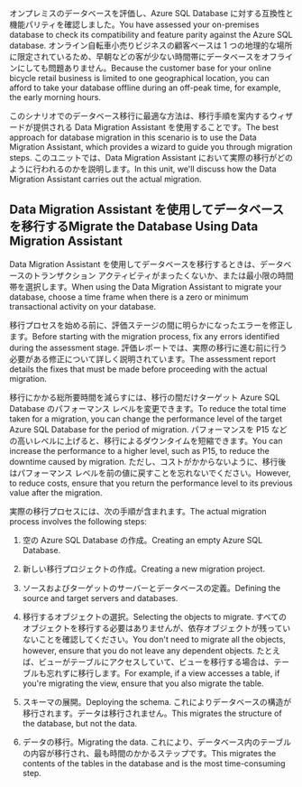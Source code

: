 <span data-ttu-id="eeaab-101">オンプレミスのデータベースを評価し、Azure SQL Database に対する互換性と機能パリティを確認しました。</span><span class="sxs-lookup"><span data-stu-id="eeaab-101">You have assessed your on-premises database to check its compatibility and feature parity against the Azure SQL database.</span></span> <span data-ttu-id="eeaab-102">オンライン自転車小売りビジネスの顧客ベースは 1 つの地理的な場所に限定されているため、早朝などの客が少ない時間帯にデータベースをオフラインにしても問題ありません。</span><span class="sxs-lookup"><span data-stu-id="eeaab-102">Because the customer base for your online bicycle retail business is limited to one geographical location, you can afford to take your database offline during an off-peak time, for example, the early morning hours.</span></span>

<span data-ttu-id="eeaab-103">このシナリオでのデータベース移行に最適な方法は、移行手順を案内するウィザードが提供される Data Migration Assistant を使用することです。</span><span class="sxs-lookup"><span data-stu-id="eeaab-103">The best approach for database migration in this scenario is to use the Data Migration Assistant, which provides a wizard to guide you through migration steps.</span></span> <span data-ttu-id="eeaab-104">このユニットでは、Data Migration Assistant において実際の移行がどのように行われるのかを説明します。</span><span class="sxs-lookup"><span data-stu-id="eeaab-104">In this unit, we'll discuss how the Data Migration Assistant carries out the actual migration.</span></span>

## <a name="migrate-the-database-using-data-migration-assistant"></a><span data-ttu-id="eeaab-105">Data Migration Assistant を使用してデータベースを移行する</span><span class="sxs-lookup"><span data-stu-id="eeaab-105">Migrate the Database Using Data Migration Assistant</span></span>

<span data-ttu-id="eeaab-106">Data Migration Assistant を使用してデータベースを移行するときは、データベースのトランザクション アクティビティがまったくないか、または最小限の時間帯を選択します。</span><span class="sxs-lookup"><span data-stu-id="eeaab-106">When using the Data Migration Assistant to migrate your database, choose a time frame when there is a zero or minimum transactional activity on your database.</span></span>

<span data-ttu-id="eeaab-107">移行プロセスを始める前に、評価ステージの間に明らかになったエラーを修正します。</span><span class="sxs-lookup"><span data-stu-id="eeaab-107">Before starting with the migration process, fix any errors identified during the assessment stage.</span></span> <span data-ttu-id="eeaab-108">評価レポートでは、実際の移行に進む前に行う必要がある修正について詳しく説明されています。</span><span class="sxs-lookup"><span data-stu-id="eeaab-108">The assessment report details the fixes that must be made before proceeding with the actual migration.</span></span>

<span data-ttu-id="eeaab-109">移行にかかる総所要時間を減らすには、移行の間だけターゲット Azure SQL Database のパフォーマンス レベルを変更できます。</span><span class="sxs-lookup"><span data-stu-id="eeaab-109">To reduce the total time taken for a migration, you can change the performance level of the target Azure SQL Database for the period of migration.</span></span> <span data-ttu-id="eeaab-110">パフォーマンスを P15 などの高いレベルに上げると、移行によるダウンタイムを短縮できます。</span><span class="sxs-lookup"><span data-stu-id="eeaab-110">You can increase the performance to a higher level, such as P15, to reduce the downtime caused by migration.</span></span> <span data-ttu-id="eeaab-111">ただし、コストがかからないように、移行後はパフォーマンス レベルを前の値に戻すことを忘れないでください。</span><span class="sxs-lookup"><span data-stu-id="eeaab-111">However, to reduce costs, ensure that you return the performance level to its previous value after the migration.</span></span>

<span data-ttu-id="eeaab-112">実際の移行プロセスには、次の手順が含まれます。</span><span class="sxs-lookup"><span data-stu-id="eeaab-112">The actual migration process involves the following steps:</span></span>

1. <span data-ttu-id="eeaab-113">空の Azure SQL Database の作成。</span><span class="sxs-lookup"><span data-stu-id="eeaab-113">Creating an empty Azure SQL Database.</span></span>

1. <span data-ttu-id="eeaab-114">新しい移行プロジェクトの作成。</span><span class="sxs-lookup"><span data-stu-id="eeaab-114">Creating a new migration project.</span></span>

1. <span data-ttu-id="eeaab-115">ソースおよびターゲットのサーバーとデータベースの定義。</span><span class="sxs-lookup"><span data-stu-id="eeaab-115">Defining the source and target servers and databases.</span></span>

1. <span data-ttu-id="eeaab-116">移行するオブジェクトの選択。</span><span class="sxs-lookup"><span data-stu-id="eeaab-116">Selecting the objects to migrate.</span></span> <span data-ttu-id="eeaab-117">すべてのオブジェクトを移行する必要はありませんが、依存オブジェクトが残っていないことを確認してください。</span><span class="sxs-lookup"><span data-stu-id="eeaab-117">You don't need to migrate all the objects, however, ensure that you do not leave any dependent objects.</span></span> <span data-ttu-id="eeaab-118">たとえば、ビューがテーブルにアクセスしていて、ビューを移行する場合は、テーブルも忘れずに移行します。</span><span class="sxs-lookup"><span data-stu-id="eeaab-118">For example, if a view accesses a table, if you're migrating the view, ensure that you also migrate the table.</span></span>

1. <span data-ttu-id="eeaab-119">スキーマの展開。</span><span class="sxs-lookup"><span data-stu-id="eeaab-119">Deploying the schema.</span></span> <span data-ttu-id="eeaab-120">これによりデータベースの構造が移行されます。データは移行されません。</span><span class="sxs-lookup"><span data-stu-id="eeaab-120">This migrates the structure of the database, but not the data.</span></span>

1. <span data-ttu-id="eeaab-121">データの移行。</span><span class="sxs-lookup"><span data-stu-id="eeaab-121">Migrating the data.</span></span> <span data-ttu-id="eeaab-122">これにより、データベース内のテーブルの内容が移行され、最も時間のかかるステップです。</span><span class="sxs-lookup"><span data-stu-id="eeaab-122">This migrates the contents of the tables in the database and is the most time-consuming step.</span></span>
